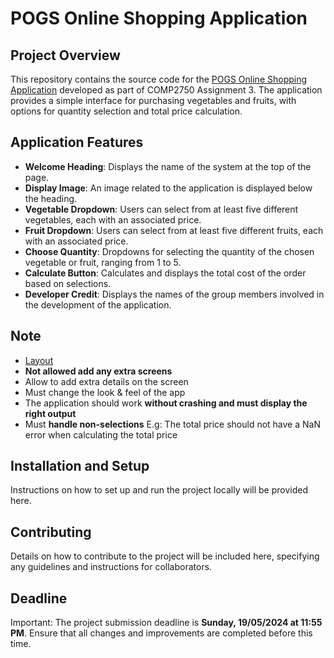 # POGS Online Shopping Application

## Project Overview
This repository contains the source code for the [POGS Online Shopping Application](https://github.com/VivianNg9/COMP2750_Assignment3-/blob/main/POGS.js) developed as part of COMP2750 Assignment 3. The application provides a simple interface for purchasing vegetables and fruits, with options for quantity selection and total price calculation.

## Application Features
- **Welcome Heading**: Displays the name of the system at the top of the page.
- **Display Image**: An image related to the application is displayed below the heading.
- **Vegetable Dropdown**: Users can select from at least five different vegetables, each with an associated price.
- **Fruit Dropdown**: Users can select from at least five different fruits, each with an associated price.
- **Choose Quantity**: Dropdowns for selecting the quantity of the chosen vegetable or fruit, ranging from 1 to 5.
- **Calculate Button**: Calculates and displays the total cost of the order based on selections.
- **Developer Credit**: Displays the names of the group members involved in the development of the application.

## Note 
- [Layout](https://github.com/VivianNg9/COMP2750_Assignment3-/blob/main/Assignment3_Template.js)
- **Not allowed add any extra screens**
- Allow to add extra details on the screen
- Must change the look & feel of the app
- The application should work **without crashing and must display the right output**
- Must **handle non-selections** E.g: The total price should not have a NaN error when calculating the total price

## Installation and Setup
Instructions on how to set up and run the project locally will be provided here.

## Contributing
Details on how to contribute to the project will be included here, specifying any guidelines and instructions for collaborators.


## Deadline
Important: The project submission deadline is **Sunday, 19/05/2024 at 11:55 PM**. Ensure that all changes and improvements are completed before this time.
